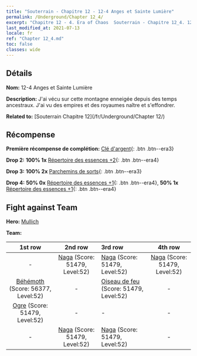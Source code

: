 ```yaml
---
title: "Souterrain - Chapitre 12 - 12-4 Anges et Sainte Lumière"
permalink: /Underground/Chapter 12_4/
excerpt: "Chapitre 12 - 4. Era of Chaos  Souterrain - Chapitre 12_4. 12-4 Anges et Sainte Lumière"
last_modified_at: 2021-07-13
locale: fr
ref: "Chapter 12_4.md"
toc: false
classes: wide
---
```


## Détails

 **Nom:** 12-4 Anges et Sainte Lumière

 **Description:** J'ai vécu sur cette montagne enneigée depuis des temps ancestraux. J'ai vu des empires et des royaumes naître et s'effondrer.

 **Related to:** [Souterrain Chapitre 12](/fr/Underground/Chapter 12/)

## Récompense

 **Première récompense de complétion:** [Clé d'argent](/ItemsFR/con_693/){: .btn .btn--era3}

 **Drop 2:** **100% 1x** [Répertoire des essences +2](/ItemsFR/mat_53/){: .btn .btn--era4}

 **Drop 3:** **100% 2x** [Parchemins de sorts](/ItemsFR/con_694/){: .btn .btn--era3}

 **Drop 4:** **50% 0x** [Répertoire des essences +1](/ItemsFR/mat_46/){: .btn .btn--era4}, **50% 1x** [Répertoire des essences +1](/ItemsFR/mat_46/){: .btn .btn--era4}


## Fight against Team
 **Hero:** [Mullich](/fr/heroes/Mullich/)

 **Team:**


  | 1st row | 2nd row | 3rd row | 4th row |
  |:----:|:----:|:----|:----:|
  | - | [Naga](/fr/units/Naga/) (Score: 51479, Level:52)  | [Naga](/fr/units/Naga/) (Score: 51479, Level:52)  | [Naga](/fr/units/Naga/) (Score: 51479, Level:52)  |
  | [Béhémoth](/fr/units/Behemoth/) (Score: 56377, Level:52)  | - | [Oiseau de feu](/fr/units/Firebird/) (Score: 51479, Level:52)  | - |
  | [Ogre](/fr/units/Ogre/) (Score: 51479, Level:52)  | - | - | - |
  | - | [Naga](/fr/units/Naga/) (Score: 51479, Level:52)  | [Naga](/fr/units/Naga/) (Score: 51479, Level:52)  | - |


